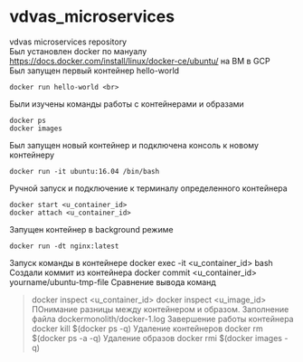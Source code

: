 # vdvas_microservices
vdvas microservices repository<br>
Был установлен docker по мануалу https://docs.docker.com/install/linux/docker-ce/ubuntu/ на ВМ в GCP <br>
Был запущен первый контейнер hello-world <br>
```
docker run hello-world <br>
```
Были изучены команды работы с контейнерами и образами<br>
```
docker ps 
docker images
```
Был запущен новый контейнер и подключена консоль к новому контейнеру<br>
```
docker run -it ubuntu:16.04 /bin/bash 
```
Ручной запуск и подключение к терминалу определенного контейнера<br>
```
docker start <u_container_id>
docker attach <u_container_id>
```
Запущен контейнер в background режиме<br>
```
docker run -dt nginx:latest
```
Запуск команды в контейнере
docker exec -it <u_container_id> bash
Создали коммит из контейнера
docker commit <u_container_id> yourname/ubuntu-tmp-file 
Сравнение вывода команд
>docker inspect <u_container_id>
>docker inspect <u_image_id>
ПОнимание разницы между контейнером и образом.
Заполнение файла dockermonolith/docker-1.log
Завершение работы контейнера
docker kill $(docker ps -q) 
Удаление контейнеров
>docker rm $(docker ps -a -q)
Удаление образов
docker rmi $(docker images -q) 
